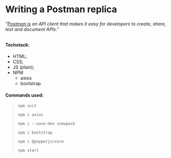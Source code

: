 # Writing a Postman replica

###### "[Postman is](https://bit.ly/2Um0Mxg) an API client that makes it easy for developers to create, share, test and document APIs."

#### Techstack:
* HTML;
* CSS;
* JS (plain);
* NPM
    * axios
    * bootstrap

#### Commands used:
> `npm init`
>
> `npm i axios`
>
> `npm i --save-dev snowpack`
>
> `npm i bootstrap`
>
> `npm i @popperjs/core`
> 
> `npm start`
